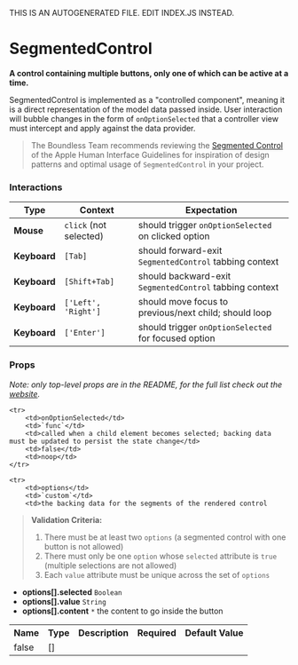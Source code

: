 THIS IS AN AUTOGENERATED FILE. EDIT INDEX.JS INSTEAD.

# SegmentedControl
__A control containing multiple buttons, only one of which can be active at a time.__

SegmentedControl is implemented as a "controlled component", meaning it is a direct representation of the model data passed inside. User interaction will bubble changes in the form of `onOptionSelected` that a controller view must intercept and apply against the data provider.

> The Boundless Team recommends reviewing the [Segmented Control](https://developer.apple.com/library/mac/documentation/UserExperience/Conceptual/OSXHIGuidelines/ControlsSelection.html#//apple_ref/doc/uid/20000957-CH49-SW5) of the Apple Human Interface Guidelines for inspiration of design patterns and optimal usage of `SegmentedControl` in your project.

### Interactions

Type | Context | Expectation
---- | ------- | -----------
__Mouse__ | `click` (not selected) | should trigger `onOptionSelected` on clicked option
__Keyboard__ |`[Tab]` | should forward-exit `SegmentedControl` tabbing context
__Keyboard__ |`[Shift+Tab]` | should backward-exit `SegmentedControl` tabbing context
__Keyboard__ |`['Left', 'Right']` | should move focus to previous/next child; should loop
__Keyboard__ | `['Enter']` | should trigger `onOptionSelected` for focused option

### Props

_Note: only top-level props are in the README, for the full list check out the [website](http://boundless.js.org/SegmentedControl#props)._

<table>
    <tr>
        <th>Name</th>
        <th>Type</th>
        <th>Description</th>
        <th>Required</th>
        <th>Default Value</th>
    </tr>
    
    <tr>
        <td>onOptionSelected</td>
        <td>`func`</td>
        <td>called when a child element becomes selected; backing data must be updated to persist the state change</td>
        <td>false</td>
        <td>noop</td>
    </tr>
    
    <tr>
        <td>options</td>
        <td>`custom`</td>
        <td>the backing data for the segments of the rendered control

> __Validation Criteria:__
>
> 1. There must be at least two `options` (a segmented control with one button is not allowed)
> 1. There must only be one `option` whose `selected` attribute is `true` (multiple selections are not allowed)
> 1. Each `value` attribute must be unique across the set of `options`

- __options[].selected__ `Boolean`
- __options[].value__ `String`
- __options[].content__ `*`
the content to go inside the button</td>
        <td>false</td>
        <td>[]</td>
    </tr>
    
</table>